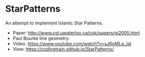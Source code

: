 # StarPatterns
An attempt to implement Islamic Star Patterns.
* Paper: http://www.cgl.uwaterloo.ca/csk/papers/gi2005.html
* Paul Bourke line geometry: 
* Video: https://www.youtube.com/watch?v=sJ6pMLp_IaI
* View:  https://codingtrain.github.io/StarPatterns/
